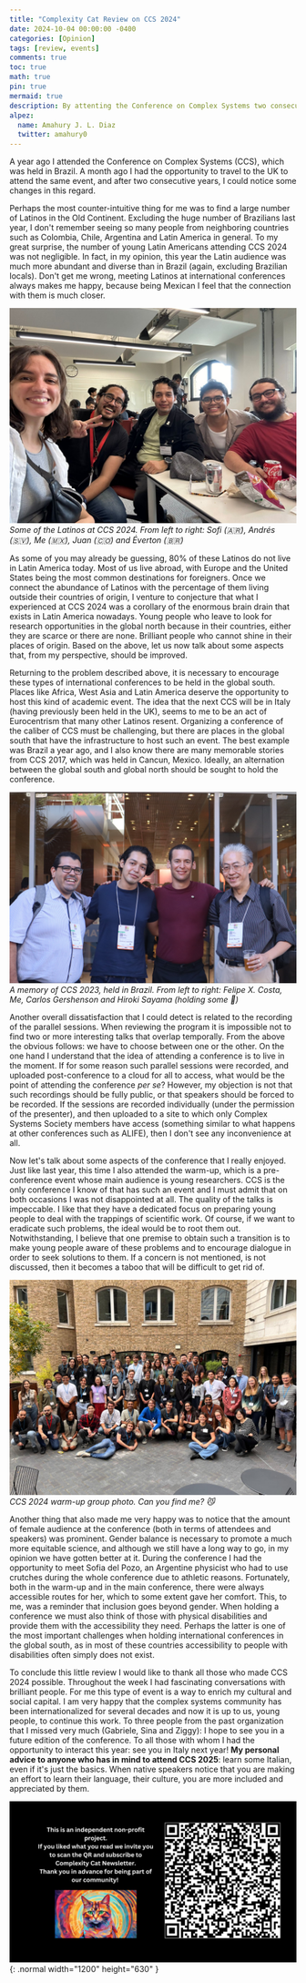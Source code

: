 ```yaml
---
title: "Complexity Cat Review on CCS 2024"
date: 2024-10-04 00:00:00 -0400
categories: [Opinion]
tags: [review, events]
comments: true
toc: true 
math: true
pin: true
mermaid: true
description: By attenting the Conference on Complex Systems two consecutive years, now I can better contrast how the world of complex systems has evolved in the last year.
alpez:
  name: Amahury J. L. Diaz
  twitter: amahury0
---
```

A year ago I attended the Conference on Complex Systems (CCS), which was held in Brazil. A month ago I had the opportunity to travel to the UK to attend the same event, and after two consecutive years, I could notice some changes in this regard.

Perhaps the most counter-intuitive thing for me was to find a large number of Latinos in the Old Continent. Excluding the huge number of Brazilians last year, I don't remember seeing so many people from neighboring countries such as Colombia, Chile, Argentina and Latin America in general. To my great surprise, the number of young Latin Americans attending CCS 2024 was not negligible. In fact, in my opinion, this year the Latin audience was much more abundant and diverse than in Brazil (again, excluding Brazilian locals). Don't get me wrong, meeting Latinos at international conferences always makes me happy, because being Mexican I feel that the connection with them is much closer. 

![img-description](/assets/img/CCS2024_review/Latinos.jpg)
_Some of the Latinos at CCS 2024. From left to right: Sofi (🇦🇷), Andrés (🇸🇻), Me (🇲🇽), Juan (🇨🇴) and Éverton (🇧🇷)_

As some of you may already be guessing, 80% of these Latinos do not live in Latin America today. Most of us live abroad, with Europe and the United States being the most common destinations for foreigners. Once we connect the abundance of Latinos with the percentage of them living outside their countries of origin, I venture to conjecture that what I experienced at CCS 2024 was a corollary of the enormous brain drain that exists in Latin America nowadays. Young people who leave to look for research opportunities in the global north because in their countries, either they are scarce or there are none. Brilliant people who cannot shine in their places of origin. Based on the above, let us now talk about some aspects that, from my perspective, should be improved. 

Returning to the problem described above, it is necessary to encourage these types of international conferences to be held in the global south. Places like Africa, West Asia and Latin America deserve the opportunity to host this kind of academic event. The idea that the next CCS will be in Italy (having previously been held in the UK), seems to me to be an act of Eurocentrism that many other Latinos resent. Organizing a conference of the caliber of CCS must be challenging, but there are places in the global south that have the infrastructure to host such an event. The best example was Brazil a year ago, and I also know there are many memorable stories from CCS 2017, which was held in Cancun, Mexico. Ideally, an alternation between the global south and global north should be sought to hold the conference.

![img-description](/assets/img/CCS2024_review/CCS2023.jpeg)
_A memory of CCS 2023, held in Brazil. From left to right: Felipe X. Costa, Me, Carlos Gershenson and Hiroki Sayama (holding some :beer:)_

Another overall dissatisfaction that I could detect is related to the recording of the parallel sessions. When reviewing the program it is impossible not to find two or more interesting talks that overlap temporally. From the above the obvious follows: we have to choose between one or the other. On the one hand I understand that the idea of attending a conference is to live in the moment. If for some reason such parallel sessions were recorded, and uploaded post-conference to a cloud for all to access, what would be the point of attending the conference *per se*? However, my objection is not that such recordings should be fully public, or that speakers should be forced to be recorded. If the sessions are recorded individually (under the permission of the presenter), and then uploaded to a site to which only Complex Systems Society members have access (something similar to what happens at other conferences such as ALIFE), then I don't see any inconvenience at all.

Now let's talk about some aspects of the conference that I really enjoyed. Just like last year, this time I also attended the warm-up, which is a pre-conference event whose main audience is young researchers. CCS is the only conference I know of that has such an event and I must admit that on both occasions I was not disappointed at all. The quality of the talks is impeccable. I like that they have a dedicated focus on preparing young people to deal with the trappings of scientific work. Of course, if we want to eradicate such problems, the ideal would be to root them out. Notwithstanding, I believe that one premise to obtain such a transition is to make young people aware of these problems and to encourage dialogue in order to seek solutions to them. If a concern is not mentioned, is not discussed, then it becomes a taboo that will be difficult to get rid of.

![img-description](/assets/img/CCS2024_review/warmup.jpg)
_CCS 2024 warm-up group photo. Can you find me? :smirk_cat:_

Another thing that also made me very happy was to notice that the amount of female audience at the conference (both in terms of attendees and speakers) was prominent. Gender balance is necessary to promote a much more equitable science, and although we still have a long way to go, in my opinion we have gotten better at it. During the conference I had the opportunity to meet Sofia del Pozo, an Argentine physicist who had to use crutches during the whole conference due to athletic reasons. Fortunately, both in the warm-up and in the main conference, there were always accessible routes for her, which to some extent gave her comfort. This, to me, was a reminder that inclusion goes beyond gender. When holding a conference we must also think of those with physical disabilities and provide them with the accessibility they need. Perhaps the latter is one of the most important challenges when holding international conferences in the global south, as in most of these countries accessibility to people with disabilities often simply does not exist. 

To conclude this little review I would like to thank all those who made CCS 2024 possible. Throughout the week I had fascinating conversations with brilliant people. For me this type of event is a way to enrich my cultural and social capital. I am very happy that the complex systems community has been internationalized for several decades and now it is up to us, young people, to continue this work. To three people from the past organization that I missed very much (Gabriele, Sina and Ziggy): I hope to see you in a future edition of the conference. To all those with whom I had the opportunity to interact this year: see you in Italy next year! **My personal advice to anyone who has in mind to attend CCS 2025**: learn some Italian, even if it's just the basics. When native speakers notice that you are making an effort to learn their language, their culture, you are more included and appreciated by them.

![Desktop View](/assets/img/fix/complexity-cat-newsletter.png){: .normal width="1200" height="630" }
